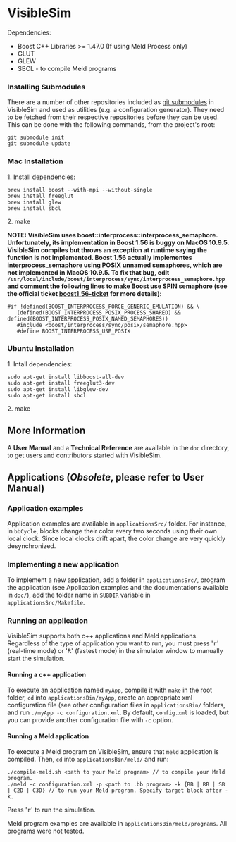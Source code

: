 VisibleSim
==================
Dependencies:
 - Boost C++ Libraries >= 1.47.0 (If using Meld Process only)
 - GLUT
 - GLEW
 - SBCL - to compile Meld programs

### Installing Submodules
There are a number of other repositories included as [git submodules] in VisibleSim and used as utilities (e.g. a configuration generator). They need to be fetched from their respective repositories before they can be used. This can be done with the following commands, from the project's root:
```
git submodule init
git submodule update
```

### Mac Installation

1\. Install dependencies:
```
brew install boost --with-mpi --without-single
brew install freeglut
brew install glew
brew install sbcl
```
2\. make

**NOTE: VisibleSim uses boost::interprocess::interprocess_semaphore. Unfortunately, its implementation in Boost 1.56 is buggy on MacOS 10.9.5. VisibleSim compiles but throws an exception at runtime saying the function is not implemented. Boost 1.56 actually implementes interprocess_semaphore using POSIX unnamed semaphores, which are not implemented in MacOS 10.9.5. To fix that bug, edit `/usr/local/include/boost/interprocess/sync/interprocess_semaphore.hpp` and comment the following lines to make Boost use SPIN semaphore (see the official ticket [boost1.56-ticket] for more details):**
```
#if !defined(BOOST_INTERPROCESS_FORCE_GENERIC_EMULATION) && \
   (defined(BOOST_INTERPROCESS_POSIX_PROCESS_SHARED) && defined(BOOST_INTERPROCESS_POSIX_NAMED_SEMAPHORES))
   #include <boost/interprocess/sync/posix/semaphore.hpp>
   #define BOOST_INTERPROCESS_USE_POSIX
```

### Ubuntu Installation

1\. Intall dependencies:
```
sudo apt-get install libboost-all-dev
sudo apt-get install freeglut3-dev
sudo apt-get install libglew-dev
sudo apt-get install sbcl
```
2\. make

## More Information
A __User Manual__ and a __Technical Reference__ are available in the `doc` directory, to get users and contributors started with VisibleSim.

## Applications (_Obsolete_, please refer to __User Manual__)

### Application examples

Application examples are available in `applicationsSrc/` folder. For instance, in `bbCycle`, blocks
change their color every two seconds using their own local clock. Since local clocks drift apart,
the color change are very quickly desynchronized.

### Implementing a new application

To implement a new application, add a folder in `applicationsSrc/`, program the application (see
Application examples and the documentations available in `doc/`), add the folder name in `SUBDIR` 
variable in `applicationsSrc/Makefile`.

### Running an application

VisibleSim supports both c++ applications and Meld applications. Regardless of the type of application you want to run, you must press '<kbd>r</kbd>' (real-time mode) or '<kbd>R</kbd>' (fastest mode) in the simulator window to manually start the simulation.

#### Running a c++ application

To execute an application named `myApp`, compile it with `make` in the root folder, `cd` into
`applicationsBin/myApp`, create an appropriate xml configuration file (see other configuration
files in `applicationsBin/` folders, and run `./myApp -c configuration.xml`. By default, `config.xml` is loaded, but you can provide another configuration file with `-c` option.

#### Running a Meld application

To execute a Meld program on VisibleSim, ensure that `meld` application is compiled. Then, `cd` into `applicationsBin/meld/` and run:

```
./compile-meld.sh <path to your Meld program> // to compile your Meld program.
./meld -c configuration.xml -p <path to .bb program> -k {BB | RB | SB | C2D | C3D} // to run your Meld program. Specify target block after -k.
```

Press '<kbd>r</kbd>' to run the simulation.

Meld program examples are available in `applicationsBin/meld/programs`. All programs were not tested.

[boost1.56-ticket]:https://svn.boost.org/trac/boost/ticket/11154
[git submodules]:https://git-scm.com/book/en/v2/Git-Tools-Submodules
